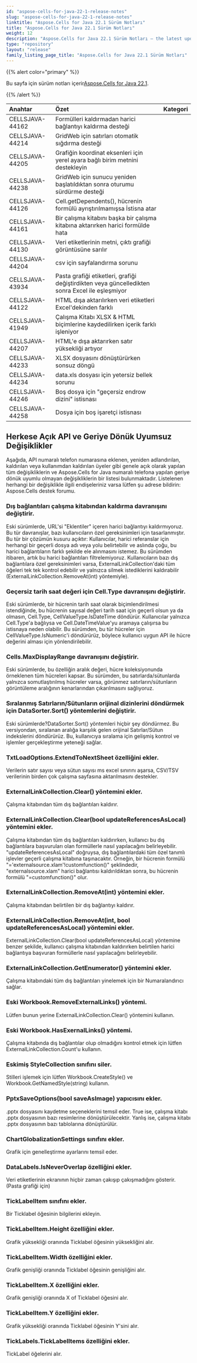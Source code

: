 ```yaml
---
id: "aspose-cells-for-java-22-1-release-notes"
slug: "aspose-cells-for-java-22-1-release-notes"
linktitle: "Aspose.Cells for Java 22.1 Sürüm Notları"
title: "Aspose.Cells for Java 22.1 Sürüm Notları"
weight: 12
description: "Aspose.Cells for Java 22.1 Sürüm Notları – the latest updates and fixes."
type: "repository"
layout: "release"
family_listing_page_title: "Aspose.Cells for Java 22.1 Sürüm Notları"
---
```

{{% alert color="primary" %}}

 Bu sayfa için sürüm notları içerir[Aspose.Cells for Java 22.1](https://releases.aspose.com/cells/java/new-releases/aspose.cells-for-java-22.1/).

{{% /alert %}}

|**Anahtar**|**Özet**|**Kategori**|
|:- |:- |:- |
|CELLSJAVA-44162|Formülleri kaldırmadan harici bağlantıyı kaldırma desteği|
|CELLSJAVA-44214|GridWeb için satırları otomatik sığdırma desteği|
|CELLSJAVA-44205|Grafiğin koordinat eksenleri için yerel ayara bağlı birim metnini destekleyin|
|CELLSJAVA-44238|GridWeb için sunucu yeniden başlatıldıktan sonra oturumu sürdürme desteği|
|CELLSJAVA-44126|Cell.getDependents(), hücrenin formülü ayrıştırılmamışsa İstisna atar|
|CELLSJAVA-44161|Bir çalışma kitabını başka bir çalışma kitabına aktarırken harici formülde hata|
|CELLSJAVA-44130|Veri etiketlerinin metni, çıktı grafiği görüntüsüne sarılır|
|CELLSJAVA-44204|csv için sayfalandırma sorunu|
|CELLSJAVA-43934|Pasta grafiği etiketleri, grafiği değiştirdikten veya güncelledikten sonra Excel ile eşleşmiyor|
|CELLSJAVA-44122|HTML dışa aktarılırken veri etiketleri Excel'dekinden farklı|
|CELLSJAVA-41949| Çalışma Kitabı XLSX & HTML biçimlerine kaydedilirken içerik farklı işleniyor|
|CELLSJAVA-44207|HTML'e dışa aktarırken satır yüksekliği artıyor|
|CELLSJAVA-44233|XLSX dosyasını dönüştürürken sonsuz döngü|
|CELLSJAVA-44234|data.xls dosyası için yetersiz bellek sorunu|
|CELLSJAVA-44246|Boş dosya için "geçersiz endrow dizini" istisnası|
|CELLSJAVA-44258| Dosya için boş işaretçi istisnası|

## **Herkese Açık API ve Geriye Dönük Uyumsuz Değişiklikler**

Aşağıda, API numaralı telefon numarasına eklenen, yeniden adlandırılan, kaldırılan veya kullanımdan kaldırılan üyeler gibi genele açık olarak yapılan tüm değişikliklerin ve Aspose.Cells for Java numaralı telefona yapılan geriye dönük uyumlu olmayan değişikliklerin bir listesi bulunmaktadır. Listelenen herhangi bir değişiklikle ilgili endişeleriniz varsa lütfen şu adrese bildirin: Aspose.Cells destek forumu.

### **Dış bağlantıları çalışma kitabından kaldırma davranışını değiştirir.**

Eski sürümlerde, URL'si "Eklentiler" içeren harici bağlantıyı kaldırmıyoruz. Bu tür davranışlar, bazı kullanıcıların özel gereksinimleri için tasarlanmıştır. Bu tür bir çözümün kusuru açıktır: Kullanıcılar, harici referanslar için herhangi bir geçerli dosya adı veya yolu belirtebilir ve aslında çoğu, bu harici bağlantıların farklı şekilde ele alınmasını istemez. Bu sürümden itibaren, artık bu harici bağlantıları filtrelemiyoruz. Kullanıcıların bazı dış bağlantılara özel gereksinimleri varsa, ExternalLinkCollection'daki tüm öğeleri tek tek kontrol edebilir ve yalnızca silmek istediklerini kaldırabilir (ExternalLinkCollection.RemoveAt(int) yöntemiyle).

### **Geçersiz tarih saat değeri için Cell.Type davranışını değiştirir.**

Eski sürümlerde, bir hücrenin tarih saat olarak biçimlendirilmesi istendiğinde, bu hücrenin sayısal değeri tarih saat için geçerli olsun ya da olmasın, Cell.Type, CellValueType.IsDateTime döndürür. Kullanıcılar yalnızca Cell.Type'a bağlıysa ve Cell.DateTimeValue'yu aramaya çalışırsa bu istisnaya neden olabilir. Bu sürümden, bu tür hücreler için CellValueType.IsNumeric'i döndürürüz, böylece kullanıcı uygun API ile hücre değerini alması için yönlendirilebilir.

### **Cells.MaxDisplayRange davranışını değiştirir.**

Eski sürümlerde, bu özelliğin aralık değeri, hücre koleksiyonunda örneklenen tüm hücreleri kapsar. Bu sürümden, bu satırlarda/sütunlarda yalnızca somutlaştırılmış hücreler varsa, görünmez satırların/sütunların görüntüleme aralığının kenarlarından çıkarılmasını sağlıyoruz.

### **Sıralanmış Satırların/Sütunların orijinal dizinlerini döndürmek için DataSorter.Sort() yöntemlerini değiştirir.**

Eski sürümlerde?DataSorter.Sort() yöntemleri hiçbir şey döndürmez. Bu versiyondan, sıralanan aralığa karşılık gelen orijinal Satırlar/Sütun indekslerini döndürürüz. Bu, kullanıcıya sıralama için gelişmiş kontrol ve işlemler gerçekleştirme yeteneği sağlar.

### **TxtLoadOptions.ExtendToNextSheet özelliğini ekler.**

Verilerin satır sayısı veya sütun sayısı ms excel sınırını aşarsa, CSV/TSV verilerinin birden çok çalışma sayfasına aktarılmasını destekler.

### **ExternalLinkCollection.Clear() yöntemini ekler.**

Çalışma kitabından tüm dış bağlantıları kaldırır.

### **ExternalLinkCollection.Clear(bool updateReferencesAsLocal) yöntemini ekler.**

Çalışma kitabından tüm dış bağlantıları kaldırırken, kullanıcı bu dış bağlantılara başvuruları olan formüllerle nasıl yapılacağını belirleyebilir. "updateReferencesAsLocal" doğruysa, dış bağlantılardaki tüm özel tanımlı işlevler geçerli çalışma kitabına taşınacaktır. Örneğin, bir hücrenin formülü "='externalsource.xlam'!customfunction()" şeklindedir, "externalsource.xlam" harici bağlantısı kaldırıldıktan sonra, bu hücrenin formülü "=customfunction()" olur.

### **ExternalLinkCollection.RemoveAt(int) yöntemini ekler.**

Çalışma kitabından belirtilen bir dış bağlantıyı kaldırır.

### **ExternalLinkCollection.RemoveAt(int, bool updateReferencesAsLocal) yöntemini ekler.**

ExternalLinkCollection.Clear(bool updateReferencesAsLocal) yöntemine benzer şekilde, kullanıcı çalışma kitabından kaldırırken belirtilen harici bağlantıya başvuran formüllerle nasıl yapılacağını belirleyebilir.

### **ExternalLinkCollection.GetEnumerator() yöntemini ekler.**

Çalışma kitabındaki tüm dış bağlantıları yinelemek için bir Numaralandırıcı sağlar.

### **Eski Workbook.RemoveExternalLinks() yöntemi.**

Lütfen bunun yerine ExternalLinkCollection.Clear() yöntemini kullanın.

### **Eski Workbook.HasExernalLinks() yöntemi.**

Çalışma kitabında dış bağlantılar olup olmadığını kontrol etmek için lütfen ExternalLinkCollection.Count'u kullanın.

### **Eskimiş StyleCollection sınıfını siler.**

Stilleri işlemek için lütfen Workbook.CreateStyle() ve Workbook.GetNamedStyle(string) kullanın.

### **PptxSaveOptions(bool saveAsImage) yapıcısını ekler.**

.pptx dosyasını kaydetme seçeneklerini temsil eder. True ise, çalışma kitabı .pptx dosyasının bazı resimlerine dönüştürülecektir. Yanlış ise, çalışma kitabı .pptx dosyasının bazı tablolarına dönüştürülür.

### **ChartGlobalizationSettings sınıfını ekler.**

 Grafik için genelleştirme ayarlarını temsil eder.

### **DataLabels.IsNeverOverlap özelliğini ekler.**

Veri etiketlerinin ekranının hiçbir zaman çakışıp çakışmadığını gösterir. (Pasta grafiği için)

### **TickLabelItem sınıfını ekler.**

Bir Ticklabel öğesinin bilgilerini ekleyin.

### **TickLabelItem.Height özelliğini ekler.**

Grafik yüksekliği oranında Ticklabel öğesinin yüksekliğini alır.

### **TickLabelItem.Width özelliğini ekler.**

Grafik genişliği oranında Ticklabel öğesinin genişliğini alır.

### **TickLabelItem.X özelliğini ekler.**

Grafik genişliği oranında X of Ticklabel öğesini alır.

### **TickLabelItem.Y özelliğini ekler.**

Grafik yüksekliği oranında Ticklabel öğesinin Y'sini alır.

### **TickLabels.TickLabelItems özelliğini ekler.**

TickLabel öğelerini alır.

